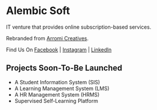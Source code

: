 # Alembic Soft

IT venture that provides online subscription-based services.

Rebranded from [Arromi Creatives](https://arromi.net).

Find Us On [Facebook](https://facebook.com/AlembicSoft) | [Instagram](https://www.instagram.com/AlembicSoft) | [LinkedIn](https://www.linkedin.com/company/AlembicSoft)

## Projects Soon-To-Be Launched

- A Student Information System (SIS)
- A Learning Management System (LMS)
- A HR Management System (HRMS)
- Supervised Self-Learning Platform
